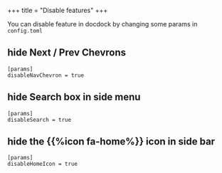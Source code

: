 +++
title = "Disable features"
+++

You can disable feature in docdock by changing some params in `config.toml`


## hide Next / Prev Chevrons
```
[params]
disableNavChevron = true
```

## hide Search box in side menu
```
[params]
disableSearch = true
```

## hide the {{%icon fa-home%}} icon in side bar
```
[params]
disableHomeIcon = true
```